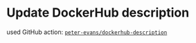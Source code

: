 # Update DockerHub description

used GitHub action: [`peter-evans/dockerhub-description`](https://github.com/peter-evans/dockerhub-description)
